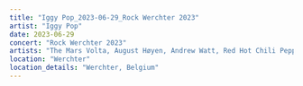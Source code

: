 ```yaml
---
title: "Iggy Pop_2023-06-29_Rock Werchter 2023"
artist: "Iggy Pop"
date: 2023-06-29
concert: "Rock Werchter 2023"
artists: "The Mars Volta, August Høyen, Andrew Watt, Red Hot Chili Peppers, Adekunle GOLD, Anna Calvi, Amenra, Dagny, Bones of Minerva, ABC, Calexico, Airbourne, Architects, Ana Popovic, Adam Ant, Iggy Pop, Chad Smith, Arooj Aftab, Alter Bridge, Aphex Twin, Calum Scott, Asking Alexandria, Animotion"
location: "Werchter"
location_details: "Werchter, Belgium"
---
```

